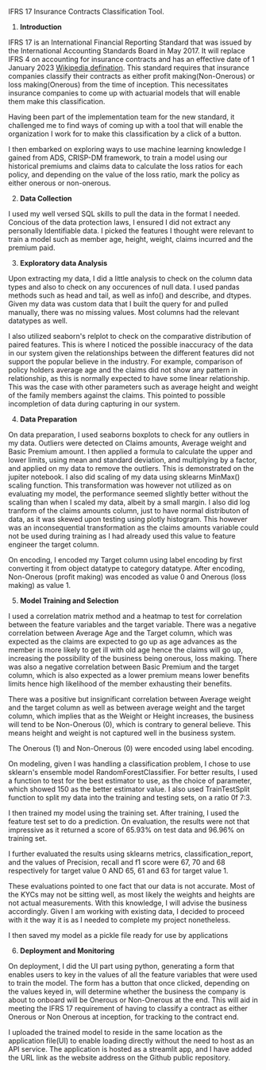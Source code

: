 IFRS 17 Insurance Contracts Classification Tool.
1. **Introduction**

IFRS 17 is an International Financial Reporting Standard that was issued by the International Accounting Standards Board in May 2017. It will replace IFRS 4 on accounting for insurance contracts and has an effective date of 1 January 2023 [Wikipedia defination](https://www.google.com/url?sa=t&rct=j&q=&esrc=s&source=web&cd=&cad=rja&uact=8&ved=2ahUKEwjBycbxksf-AhXgTEEAHdvQDtUQFnoECA0QAw&url=https%3A%2F%2Fen.wikipedia.org%2Fwiki%2FIFRS_17&usg=AOvVaw1EwBMcb05JafukK914fuee).
This standard requires that insurance companies classify their contracts as either profit making(Non-Onerous) or loss making(Onerous) from the time of inception. 
This necessitates insurance companies to come up with actuarial models that will enable them make this classification. 

Having been part of the implementation team for the new standard, it challenged me to find ways of coming up with a tool that will enable the organization I work for to make this classification by a click of a button.

I then embarked on exploring ways to use machine learning knowledge I gained from ADS, CRISP-DM framework, to train a model using our historical premiums and claims data to calculate the loss ratios for each policy, and depending on the value of the loss ratio, mark the policy as either onerous or non-onerous.

2. **Data Collection**

I used my well versed SQL skills to pull the data in the format I needed. Concious of the data protection laws, I ensured I did not extract any personally Identifiable data. I picked the features I thought were relevant to train a model such as member age, height, weight, claims incurred and the premium paid.

3. **Exploratory data Analysis**

Upon extracting my data, I did a little analysis to check on the column data types and also to check on any occurences of null data. I used pandas methods such as head and tail, as well as info() and describe, and dtypes. Given my data was custom data that I built the query for and pulled manually, there was no missing values. Most columns had the relevant datatypes as well. 

I also utilized seaborn's relplot to check on the comparative distribution of paired features. This is where I noticed the possible inaccuracy of the data in our system given the relationships between the different features did not support the popular believe in the industry. For example, comparison of policy holders average age and the claims did not show any pattern in relationship, as this is normally expected to have some linear relationship. This was the case with other parameters such as average height and weight of the family members against the claims. This pointed to possible incompletion of data during capturing in our system.

4. **Data Preparation**

On data preparation, I used seaborns boxplots to check for any outliers in my data. Outliers were detected on Claims amounts, Average weight and Basic Premium amount. I then applied a formula to calculate the upper and lower limits, using mean and standard deviation, and multiplying by a factor, and applied on my data to remove the outliers. This is demonstrated on the jupiter notebook.
I also did scaling of my data using sklearns MinMax() scaling function. This transformation was however not utilized as on evaluating my model, the performance seemed slightly better without the scaling than when I scaled my data, albeit by a small margin.
I also did log tranform of the claims amounts column, just to have normal distributon of data, as it was skewed upon testing using plotly histogram. This however was an inconsequential transformation as the claims amounts variable could not be used during training as I had already used this value to feature engineer the target column.

On encoding, I encoded my Target column using label encoding by first converting it from object datatype to category datatype. After encoding, Non-Onerous (profit making) was encoded as value 0 and Onerous (loss making) as value 1. 

5. **Model Training and Selection**

I used a correlation matrix method and a heatmap to test for correlation between the feature variables and the target variable. There was a negative correlation between Average Age and the Target column, which was expected as the claims are expected to go up as age advances as the member is more likely to get ill with old age hence the claims will go up, increasing the possibility of the business being onerous, loss making. There was also a negative correlation between Basic Premium and the target column, which is also expected as a lower premium means lower benefits limits hence high likelihood of the member exhausting their benefits.

There was a positive but insignificant correlation between Average weight and the target column as well as between average weight and the target column, which implies that as the Weight or Height increases, the business will tend to be Non-Onerous (0), which is contrary to general believe. This means height and weight is not captured well in the business system. 

The Onerous (1) and Non-Onerous (0) were encoded using label encoding.

On modeling, given I was handling a classification problem, I chose to use sklearn's ensemble model RandomForestClassifier. For better results, I used a function to test for the best estimator to use, as the choice of parameter, which showed 150 as the better estimator value. I also used TrainTestSplit function to split my data into the training and testing sets, on a ratio 0f 7:3.

I then trained my model using the training set. After training, I used the feature test set to do a prediction. On evaluation, the results were not that impressive as it returned a score of 65.93% on test data and 96.96% on training set.

I further evaluated the results using sklearns metrics, classification_report, and the values of Precision, recall and f1 score were 67, 70 and 68 respectively for target value 0 AND 65, 61 and 63 for target value 1.

These evaluations pointed to one fact that our data is not accurate. Most of the KYCs may not be sitting well, as most likely the weights and heights are not actual measurements. With this knowledge, I will advise the business accordingly. 
Given I am working with existing data, I decided to proceed with it the way it is as I needed to complete my project nonetheless.

I then saved my model as a pickle file ready for use by applications

6. **Deployment and Monitoring**

On deployment, I did the UI part using python, generating a form that enables users to key in the values of all the feature variables that were used to train the model. The form has a button that once clicked, depending on the values keyed in, will determine whether the business the company is about to onboard will be Onerous or Non-Onerous at the end. This will aid in meeting the IFRS 17 requirement of having to classify a contract as either Onerous or Non Onerous at inception, for tracking to the contract end.

I uploaded the trained model to reside in the same location as the application file(UI) to enable loading directly without the need to host as an API service. The application is hosted as a streamlit app, and I have added the URL link as the website address on the Github public repository.

